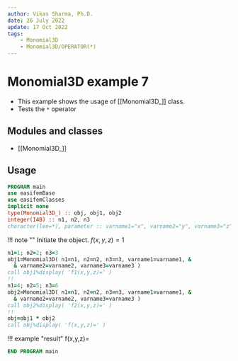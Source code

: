 ```yaml
---
author: Vikas Sharma, Ph.D.
date: 26 July 2022
update: 17 Oct 2022
tags:
    - Monomial3D
    - Monomial3D/OPERATOR(*)
---
```


# Monomial3D example 7

- This example shows the usage of [[Monomial3D_]] class.
- Tests the `*` operator

## Modules and classes

- [[Monomial3D_]]

## Usage

```fortran
PROGRAM main
use easifemBase
use easifemClasses
implicit none
type(Monomial3D_) :: obj, obj1, obj2
integer(I4B) :: n1, n2, n3
character(len=*), parameter :: varname1="x", varname2="y", varname3="z"
```

!!! note ""
Initiate the object. $f(x,y,z)=1$

```fortran
n1=1; n2=2; n3=3
obj1=Monomial3D( n1=n1, n2=n2, n3=n3, varname1=varname1, &
  & varname2=varname2, varname3=varname3 )
call obj1%display( 'f1(x,y,z)=' )
!!
n1=4; n2=5; n3=6
obj2=Monomial3D( n1=n1, n2=n2, n3=n3, varname1=varname1, &
  & varname2=varname2, varname3=varname3 )
call obj2%display( 'f2(x,y,z)=' )
!!
obj=obj1 * obj2
call obj%display( 'f(x,y,z)=' )
```

!!! example "result"
f(x,y,z)=

```fortran
END PROGRAM main
```
